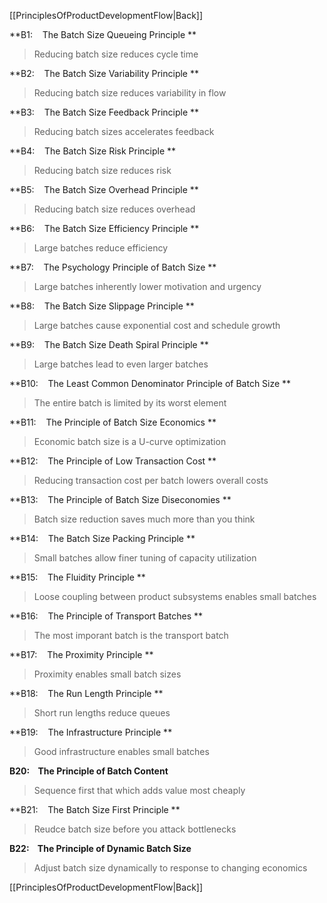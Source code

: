 [[PrinciplesOfProductDevelopmentFlow|Back]]

**B1:    The Batch Size Queueing Principle **
> Reducing batch size reduces cycle time

**B2:    The Batch Size Variability Principle **
> Reducing batch size reduces variability in flow

**B3:    The Batch Size Feedback Principle **
> Reducing batch sizes accelerates feedback

**B4:    The Batch Size Risk Principle **
> Reducing batch size reduces risk

**B5:    The Batch Size Overhead Principle **
> Reducing batch size reduces overhead

**B6:    The Batch Size Efficiency Principle **
> Large batches reduce efficiency

**B7:    The Psychology Principle of Batch Size **
> Large batches inherently lower motivation and urgency

**B8:    The Batch Size Slippage Principle **
> Large batches cause exponential cost and schedule growth

**B9:    The Batch Size Death Spiral Principle **
> Large batches lead to even larger batches

**B10:    The Least Common Denominator Principle of Batch Size **
> The entire batch is limited by its worst element

**B11:    The Principle of Batch Size Economics **
> Economic batch size is a U-curve optimization

**B12:    The Principle of Low Transaction Cost **
> Reducing transaction cost per batch lowers overall costs

**B13:    The Principle of Batch Size Diseconomies **
> Batch size reduction saves much more than you think

**B14:    The Batch Size Packing Principle **
> Small batches allow finer tuning of capacity utilization

**B15:    The Fluidity Principle **
> Loose coupling between product subsystems enables small batches

**B16:    The Principle of Transport Batches **
> The most imporant batch is the transport batch

**B17:    The Proximity Principle **
> Proximity enables small batch sizes

**B18:    The Run Length Principle **
> Short run lengths reduce queues

**B19:    The Infrastructure Principle **
> Good infrastructure enables small batches

**B20:    The Principle of Batch Content**
> Sequence first that which adds value most cheaply

**B21:    The Batch Size First Principle **
> Reudce batch size before you attack bottlenecks

**B22:    The Principle of Dynamic Batch Size**
> Adjust batch size dynamically to response to changing economics

[[PrinciplesOfProductDevelopmentFlow|Back]]
